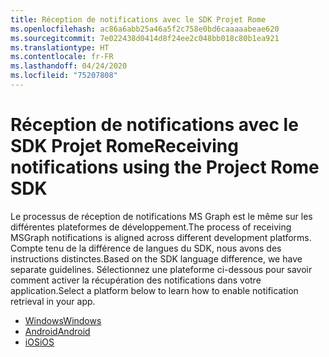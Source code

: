 ```yaml
---
title: Réception de notifications avec le SDK Projet Rome
ms.openlocfilehash: ac86a6abb25a46a5f2c758e0bd6caaaaabeae620
ms.sourcegitcommit: 7e022438d0414d8f24ee2c048bb018c80b1ea921
ms.translationtype: HT
ms.contentlocale: fr-FR
ms.lasthandoff: 04/24/2020
ms.locfileid: "75207808"
---
```

# <a name="receiving-notifications-using-the-project-rome-sdk"></a><span data-ttu-id="6a9d7-102">Réception de notifications avec le SDK Projet Rome</span><span class="sxs-lookup"><span data-stu-id="6a9d7-102">Receiving notifications using the Project Rome SDK</span></span>

<span data-ttu-id="6a9d7-103">Le processus de réception de notifications MS Graph est le même sur les différentes plateformes de développement.</span><span class="sxs-lookup"><span data-stu-id="6a9d7-103">The process of receiving MSGraph notifications is aligned across different development platforms.</span></span> <span data-ttu-id="6a9d7-104">Compte tenu de la différence de langues du SDK, nous avons des instructions distinctes.</span><span class="sxs-lookup"><span data-stu-id="6a9d7-104">Based on the SDK language difference, we have separate guidelines.</span></span> <span data-ttu-id="6a9d7-105">Sélectionnez une plateforme ci-dessous pour savoir comment activer la récupération des notifications dans votre application.</span><span class="sxs-lookup"><span data-stu-id="6a9d7-105">Select a platform below to learn how to enable notification retrieval in your app.</span></span>

* [<span data-ttu-id="6a9d7-106">Windows</span><span class="sxs-lookup"><span data-stu-id="6a9d7-106">Windows</span></span>](how-to-guide-for-windows.md)
* [<span data-ttu-id="6a9d7-107">Android</span><span class="sxs-lookup"><span data-stu-id="6a9d7-107">Android</span></span>](how-to-guide-for-android.md)
* [<span data-ttu-id="6a9d7-108">iOS</span><span class="sxs-lookup"><span data-stu-id="6a9d7-108">iOS</span></span>](how-to-guide-for-ios.md)